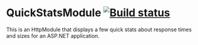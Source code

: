 QuickStatsModule [![Build status](https://ci.appveyor.com/api/projects/status/ijwnm38fdokgnid6?svg=true)](https://ci.appveyor.com/project/tjcertified/quickstatsmodule)
================

This is an HttpModule that displays a few quick stats about response times and sizes for an ASP.NET application.